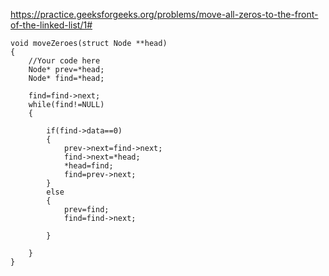 https://practice.geeksforgeeks.org/problems/move-all-zeros-to-the-front-of-the-linked-list/1#

```
void moveZeroes(struct Node **head)
{
    //Your code here
    Node* prev=*head;
    Node* find=*head;
    
    find=find->next;
    while(find!=NULL)
    {
        
        if(find->data==0)
        {
            prev->next=find->next;
            find->next=*head;
            *head=find;
            find=prev->next;
        }
        else
        {
            prev=find;
            find=find->next;
            
        }
            
    }
}
```
